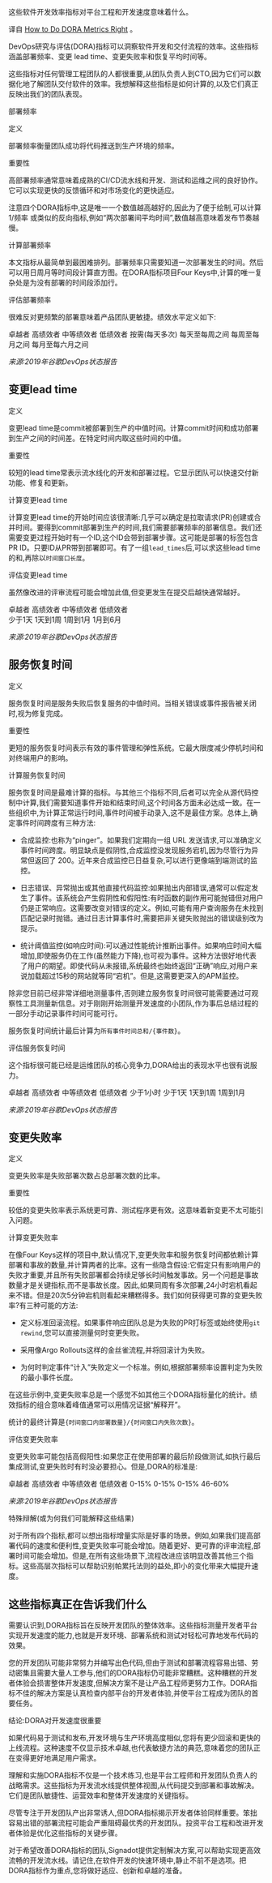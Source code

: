 <!-- 
# 如何准确评估DORA指标
https://cdn.thenewstack.io/media/2023/10/4e14322f-metrics-1024x640.jpg
 -->

这些软件开发效率指标对平台工程和开发速度意味着什么。

译自 [How to Do DORA Metrics Right](https://thenewstack.io/how-to-do-dora-metrics-right/) 。

DevOps研究与评估(DORA)指标可以洞察软件开发和交付流程的效率。这些指标涵盖部署频率、变更 lead time、变更失败率和恢复平均时间等。

这些指标对任何管理工程团队的人都很重要,从团队负责人到CTO,因为它们可以数据化地了解团队交付软件的效率。我想解释这些指标是如何计算的,以及它们真正反映出我们的团队表现。

部署频率

定义

部署频率衡量团队成功将代码推送到生产环境的频率。

重要性 

高部署频率通常意味着成熟的CI/CD流水线和开发、测试和运维之间的良好协作。它可以实现更快的反馈循环和对市场变化的更快适应。

注意四个DORA指标中,这是唯一一个数值越高越好的,因此为了便于绘制,可以计算 1/频率 或类似的反向指标,例如“两次部署间平均时间”,数值越高意味着发布节奏越慢。

计算部署频率

本文指标从最简单到最困难排列。部署频率只需要知道一次部署发生的时间。然后可以用日周月等时间段计算直方图。在DORA指标项目Four Keys中,计算的唯一复杂处是为没有部署的时间段添加行。

评估部署频率

很难反对更频繁的部署意味着产品团队更敏捷。绩效水平定义如下:

卓越者 高绩效者 中等绩效者 低绩效者
按需(每天多次) 每天至每周之间 每周至每月之间 每月至每六月之间

_来源:2019年谷歌DevOps状态报告_



## 变更lead time

定义

变更lead time是commit被部署到生产的中值时间。计算commit时间和成功部署到生产之间的时间差。在特定时间内取这些时间的中值。

重要性

较短的lead time常表示流水线化的开发和部署过程。它显示团队可以快速交付新功能、修复和更新。 

计算变更lead time

计算变更lead time的开始时间应该很清晰:几乎可以确定是拉取请求(PR)创建或合并时间。要得到commit部署到生产的时间,我们需要部署频率的部署信息。我们还需要变更过程开始时有一个ID,这个ID会带到部署步骤。这可能是部署的标签包含PR ID。只要ID从PR带到部署即可。有了一组`lead_times`后,可以求这些lead time的和,再除以`时间窗口长度`。

评估变更lead time

虽然像改进的评审流程可能会增加此值,但变更发生在提交后越快通常越好。

卓越者 高绩效者 中等绩效者 低绩效者  
少于1天 1天到1周 1周到1月 1月到6月

_来源:2019年谷歌DevOps状态报告_


## 服务恢复时间

定义

服务恢复时间是服务失败后恢复服务的中值时间。当相关错误或事件报告被关闭时,视为修复完成。

重要性

更短的服务恢复时间表示有效的事件管理和弹性系统。它最大限度减少停机时间和对终端用户的影响。

计算服务恢复时间

服务恢复时间是最难计算的指标。与其他三个指标不同,后者可以完全从源代码控制中计算,我们需要知道事件开始和结束时间,这个时间各方面未必达成一致。在一些组织中,为计算正常运行时间,事件时间被手动录入,这不是最佳方案。总体上,确定事件时间跨度有三种方法:

- 合成监控:也称为“pinger”。如果我们定期向一组 URL 发送请求,可以准确定义事件时间跨度。明显缺点是假阴性,合成监控没发现服务宕机,因为尽管行为异常但返回了 200。近年来合成监控已日益复杂,可以进行更像端到端测试的监控。

- 日志错误、异常抛出或其他直接代码监控:如果抛出内部错误,通常可以假定发生了事件。该系统会产生假阴性和假阳性:有时函数的副作用可能抛错但对用户仍是正常响应。这需要改变对错误的定义。例如,可能有用户查询服务在未找到匹配记录时抛错。通过日志计算事件时,需要把非关键失败抛出的错误级别改为提示。 

- 统计阈值监控(如响应时间):可以通过性能统计推断出事件。如果响应时间大幅增加,即使服务仍在工作(虽然能力下降),也可视为事件。这种方法很好地代表了用户的期望。即使代码从未报错,系统最终也始终返回“正确”响应,对用户来说加载超过15秒的网站就等同“宕机”。但是,这需要更深入的APM监控。

除非您目前已经非常详细地测量事件,否则建立服务恢复时间很可能需要通过可观察性工具测量新信息。对于刚刚开始测量开发速度的小团队,作为事后总结过程的一部分手动记录事件时间可能可行。

服务恢复时间统计最后计算为`所有事件时间总和/{事件数}`。

评估服务恢复时间

这个指标很可能已经是运维团队的核心竞争力,DORA给出的表现水平也很有说服力。

卓越者 高绩效者 中等绩效者 低绩效者
少于1小时 少于1天 1天到1周 1周到1月

_来源:2019年谷歌DevOps状态报告_





## 变更失败率

定义

变更失败率是失败部署次数占总部署次数的比率。

重要性

较低的变更失败率表示系统更可靠、测试程序更有效。这意味着新变更不太可能引入问题。

计算变更失败率

在像Four Keys这样的项目中,默认情况下,变更失败率和服务恢复时间都依赖计算部署和事故的数量,并计算两者的比率。这有一些隐含假设:它假定只有影响用户的失败才重要,并且所有失败部署都会持续足够长时间触发事故。另一个问题是事故数量才是关键指标,而不是事故长度。因此,如果同周有多次部署,24小时宕机看起来不错。但是20次5分钟宕机则看起来糟糕得多。我们如何获得更可靠的变更失败率?有三种可能的方法:

- 定义标准回滚流程。如果事件响应团队总是为失败的PR打标签或始终使用`git rewind`,您可以直接测量何时变更失败。

- 采用像Argo Rollouts这样的金丝雀流程,并将回滚计为失败。 

- 为何时判定事件“计入”失败定义一个标准。例如,根据部署频率设置判定为失败的最小事件长度。

在这些示例中,变更失败率总是一个感觉不如其他三个DORA指标量化的统计。绩效指标的组合意味着峰值通常可以用情况证据“解释开”。

统计的最终计算是`{时间窗口内部署数量}/{时间窗口内失败次数}`。

评估变更失败率 

变更失败率可能包括高假阳性:如果您正在使用部署的最后阶段做测试,如执行最后集成测试,变更失败时有时没必要担心。但是,DORA的标准是:

卓越者 高绩效者 中等绩效者 低绩效者
0-15% 0-15% 0-15% 46-60%  

_来源:2019年谷歌DevOps状态报告_

特殊辩解(或为何我们可能解释这些结果)

对于所有四个指标,都可以想出指标增量实际是好事的场景。例如,如果我们提高部署代码的速度和便利性,变更失败率可能会增加。随着更好、更可靠的评审流程,部署时间可能会增加。但是,在所有这些场景下,流程改进应该明显改善其他三个指标。这些高层次指标可以帮助识别帕累托法则的益处,即小的变化带来大幅提升速度。

## 这些指标真正在告诉我们什么

需要认识到,DORA指标旨在反映开发团队的整体效率。这些指标测量开发者平台实现开发速度的能力,也就是开发环境、部署系统和测试对轻松可靠地发布代码的效果。

您的开发团队可能非常努力并编写出色代码,但由于测试和部署流程容易出错、劳动密集且需要大量人工参与,他们的DORA指标仍可能非常糟糕。这种糟糕的开发者体验会损害整体开发速度,但解决方案不是让产品工程师更努力工作。DORA指标不佳的解决方案是认真检查内部平台的开发者体验,并使平台工程成为团队的首要任务。 

结论:DORA对开发速度很重要

如果代码易于测试和发布,开发环境与生产环境高度相似,您将有更少回滚和更快的上线流程。这种速度不仅显示技术卓越,也代表敏捷方法的典范,意味着您的团队正在变得更好地满足用户需求。

理解和实施DORA指标不仅是一个技术练习,也是平台工程师和开发团队负责人的战略需求。这些指标为开发流水线提供整体视图,从代码提交到部署和事故解决。它们是团队敏捷性、运营效率和整体开发速度的关键指标。

尽管专注于开发团队产出非常诱人,但DORA指标揭示开发者体验同样重要。笨拙容易出错的部署流程可能会严重阻碍最优秀的开发团队。投资平台工程和改进开发者体验是优化这些指标的关键步骤。

对于希望改善DORA指标的团队,Signadot提供定制解决方案,可以帮助实现更高效流畅的开发流水线。请记住,在软件开发的快速环境中,静止不前不是选项。把DORA指标作为重点,您将做好适应、创新和卓越的准备。